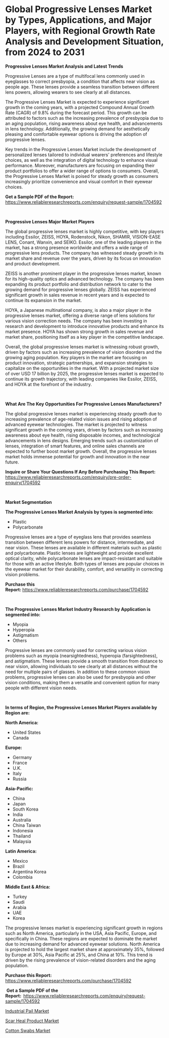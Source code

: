 <p><h1>Global Progressive Lenses Market by Types, Applications, and Major Players, with Regional Growth Rate Analysis and Development Situation, from 2024 to 2031</h1></p><p><strong>Progressive Lenses Market Analysis and Latest Trends</strong></p>
<p><p>Progressive Lenses are a type of multifocal lens commonly used in eyeglasses to correct presbyopia, a condition that affects near vision as people age. These lenses provide a seamless transition between different lens powers, allowing wearers to see clearly at all distances. </p><p>The Progressive Lenses Market is expected to experience significant growth in the coming years, with a projected Compound Annual Growth Rate (CAGR) of 9.8% during the forecast period. This growth can be attributed to factors such as the increasing prevalence of presbyopia due to an aging population, rising awareness about eye health, and advancements in lens technology. Additionally, the growing demand for aesthetically pleasing and comfortable eyewear options is driving the adoption of progressive lenses.</p><p>Key trends in the Progressive Lenses Market include the development of personalized lenses tailored to individual wearers' preferences and lifestyle choices, as well as the integration of digital technology to enhance visual performance. Moreover, manufacturers are focusing on expanding their product portfolios to offer a wider range of options to consumers. Overall, the Progressive Lenses Market is poised for steady growth as consumers increasingly prioritize convenience and visual comfort in their eyewear choices.</p></p>
<p><strong>Get a Sample PDF of the Report:&nbsp;</strong> <a href="https://www.reliableresearchreports.com/enquiry/request-sample/1704592">https://www.reliableresearchreports.com/enquiry/request-sample/1704592</a></p>
<p>&nbsp;</p>
<p><strong>Progressive Lenses Major Market Players</strong></p>
<p><p>The global progressive lenses market is highly competitive, with key players including Essilor, ZEISS, HOYA, Rodenstock, Nikon, SHAMIR, VISION-EASE LENS, Conant, Wanxin, and SEIKO. Essilor, one of the leading players in the market, has a strong presence worldwide and offers a wide range of progressive lens products. The company has witnessed steady growth in its market share and revenue over the years, driven by its focus on innovation and product development.</p><p>ZEISS is another prominent player in the progressive lenses market, known for its high-quality optics and advanced technology. The company has been expanding its product portfolio and distribution network to cater to the growing demand for progressive lenses globally. ZEISS has experienced significant growth in sales revenue in recent years and is expected to continue its expansion in the market.</p><p>HOYA, a Japanese multinational company, is also a major player in the progressive lenses market, offering a diverse range of lens solutions for various vision correction needs. The company has been investing in research and development to introduce innovative products and enhance its market presence. HOYA has shown strong growth in sales revenue and market share, positioning itself as a key player in the competitive landscape.</p><p>Overall, the global progressive lenses market is witnessing robust growth, driven by factors such as increasing prevalence of vision disorders and the growing aging population. Key players in the market are focusing on product innovation, strategic partnerships, and expansion strategies to capitalize on the opportunities in the market. With a projected market size of over USD 17 billion by 2025, the progressive lenses market is expected to continue its growth trajectory, with leading companies like Essilor, ZEISS, and HOYA at the forefront of the industry.</p></p>
<p>&nbsp;</p>
<p><strong>What Are The Key Opportunities For Progressive Lenses Manufacturers?</strong></p>
<p><p>The global progressive lenses market is experiencing steady growth due to increasing prevalence of age-related vision issues and rising adoption of advanced eyewear technologies. The market is projected to witness significant growth in the coming years, driven by factors such as increasing awareness about eye health, rising disposable incomes, and technological advancements in lens designs. Emerging trends such as customization of lenses, integration of smart features, and online sales channels are expected to further boost market growth. Overall, the progressive lenses market holds immense potential for growth and innovation in the near future.</p></p>
<p><strong>Inquire or Share Your Questions If Any Before Purchasing This Report:</strong> <a href="https://www.reliableresearchreports.com/enquiry/pre-order-enquiry/1704592">https://www.reliableresearchreports.com/enquiry/pre-order-enquiry/1704592</a></p>
<p>&nbsp;</p>
<p><strong>Market Segmentation</strong></p>
<p><strong>The Progressive Lenses Market Analysis by types is segmented into:</strong></p>
<p><ul><li>Plastic</li><li>Polycarbonate</li></ul></p>
<p><p>Progressive lenses are a type of eyeglass lens that provides seamless transition between different lens powers for distance, intermediate, and near vision. These lenses are available in different materials such as plastic and polycarbonate. Plastic lenses are lightweight and provide excellent optical clarity, while polycarbonate lenses are impact-resistant and suitable for those with an active lifestyle. Both types of lenses are popular choices in the eyewear market for their durability, comfort, and versatility in correcting vision problems.</p></p>
<p><strong>Purchase this Report:&nbsp;</strong><a href="https://www.reliableresearchreports.com/purchase/1704592">https://www.reliableresearchreports.com/purchase/1704592</a></p>
<p>&nbsp;</p>
<p><strong>The Progressive Lenses Market Industry Research by Application is segmented into:</strong></p>
<p><ul><li>Myopia</li><li>Hyperopia</li><li>Astigmatism</li><li>Others</li></ul></p>
<p><p>Progressive lenses are commonly used for correcting various vision problems such as myopia (nearsightedness), hyperopia (farsightedness), and astigmatism. These lenses provide a smooth transition from distance to near vision, allowing individuals to see clearly at all distances without the need for multiple pairs of glasses. In addition to these common vision problems, progressive lenses can also be used for presbyopia and other vision conditions, making them a versatile and convenient option for many people with different vision needs.</p></p>
<p>&nbsp;</p>
<p><strong>In terms of Region, the Progressive Lenses Market Players available by Region are:</strong></p>
<p>
    <p> <strong> North America: </strong>
        <ul>
            <li>United States</li>
            <li>Canada</li>
        </ul>
        </p> 
    <p> <strong> Europe: </strong>
        <ul>
            <li>Germany</li>
            <li>France</li>
            <li>U.K.</li>
            <li>Italy</li>
            <li>Russia</li>
        </ul>
        </p> 
    <p> <strong> Asia-Pacific: </strong>
        <ul>
            <li>China</li>
            <li>Japan</li>
            <li>South Korea</li>
            <li>India</li>
            <li>Australia</li>
            <li>China Taiwan</li>
            <li>Indonesia</li>
            <li>Thailand</li>
            <li>Malaysia</li>
        </ul>
        </p> 
    <p> <strong> Latin America: </strong>
        <ul>
            <li>Mexico</li>
            <li>Brazil</li>
            <li>Argentina Korea</li>
            <li>Colombia</li>
        </ul>
        </p> 
    <p> <strong> Middle East & Africa: </strong>
        <ul>
            <li>Turkey</li>
            <li>Saudi</li>
            <li>Arabia</li>
            <li>UAE</li>
            <li>Korea</li>
        </ul>
    </p>
    </p>
<p><p>The progressive lenses market is experiencing significant growth in regions such as North America, particularly in the USA, Asia Pacific, Europe, and specifically in China. These regions are expected to dominate the market due to increasing demand for advanced eyewear solutions. North America is projected to hold the largest market share at approximately 35%, followed by Europe at 30%, Asia Pacific at 25%, and China at 10%. This trend is driven by the rising prevalence of vision-related disorders and the aging population.</p></p>
<p><strong>Purchase this Report: </strong><a href="https://www.reliableresearchreports.com/purchase/1704592">https://www.reliableresearchreports.com/purchase/1704592</a></p>
<p>&nbsp;<strong>Get a Sample PDF of the Report:&nbsp;&nbsp;</strong><a href="https://www.reliableresearchreports.com/enquiry/request-sample/1704592">https://www.reliableresearchreports.com/enquiry/request-sample/1704592</a></p>
<p><strong></strong></p>
<p><p><a href="https://github.com/angelajermaine/Market-Research-Report-List-2/blob/main/industrial-pail-market.md">Industrial Pail Market</a></p><p><a href="https://issuu.com/reportprime-2/docs/scar-heal-product-market-size-2030.pptx">Scar Heal Product Market</a></p><p><a href="https://github.com/beatblasta/Market-Research-Report-List-2/blob/main/cotton-swabs-market.md">Cotton Swabs Market</a></p></p>